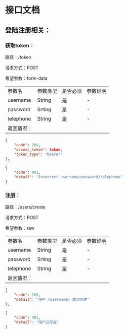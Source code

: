 # 接口文档

## 登陆注册相关：

### 获取token：

路径：/token

请求方式：POST

希望参数：form-data

|            |          |          |          |
| ---------- | -------- | -------- | -------- |
| 参数名     | 参数类型 | 是否必须 | 参数说明 |
| username   | String   | 是       | -        |
| password   | Srting   | 是       | -        |
| telephone  | String   | 是       | -        |
| 返回情况： |          |          |          |

```json
{
    "code": 200,
    "access_token": token,
    "token_type": "bearer"
},

{
    "code": 401,
    "detail": "Incorrect username/password/telephone"
}
```

### 注册：

路径：/users/create

请求方式：POST

希望参数：raw

|            |          |          |          |
| ---------- | -------- | -------- | -------- |
| 参数名     | 参数类型 | 是否必须 | 参数说明 |
| username   | String   | 是       | -        |
| password   | Srting   | 是       | -        |
| telephone  | String   | 是       | -        |
| 返回情况： |          |          |          |

```json
{
    "code": 200,
    "detail": "用户 {username} 成功创建"
},

{
    "code": 403,
    "detail": "用户已存在"
}
```

